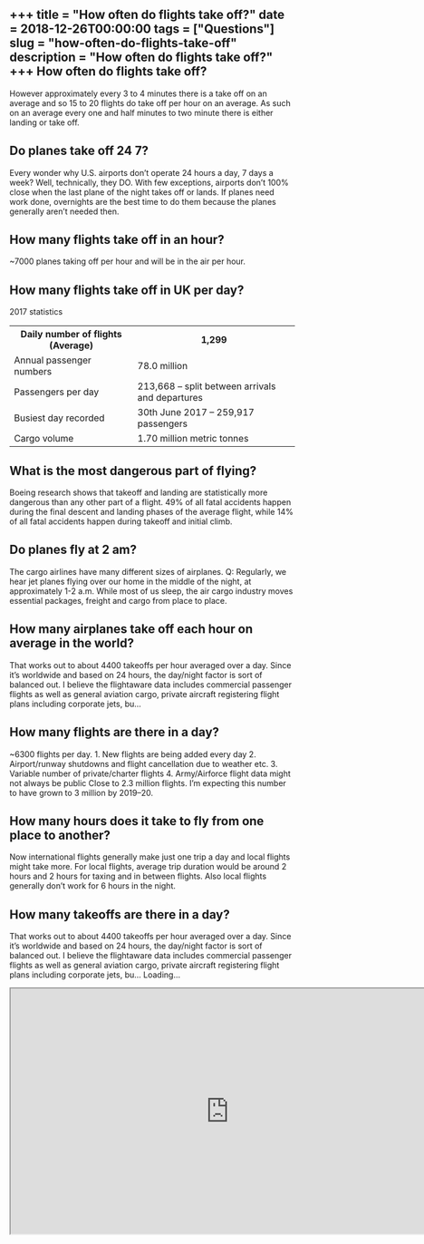 +++
title = "How often do flights take off?"
date = 2018-12-26T00:00:00
tags = ["Questions"]
slug = "how-often-do-flights-take-off"
description = "How often do flights take off?"
+++
How often do flights take off?
------------------------------

However approximately every 3 to 4 minutes there is a take off on an average and so 15 to 20 flights do take off per hour on an average. As such on an average every one and half minutes to two minute there is either landing or take off.

Do planes take off 24 7?
------------------------

Every wonder why U.S. airports don’t operate 24 hours a day, 7 days a week? Well, technically, they DO. With few exceptions, airports don’t 100% close when the last plane of the night takes off or lands. If planes need work done, overnights are the best time to do them because the planes generally aren’t needed then.

How many flights take off in an hour?
-------------------------------------

~7000 planes taking off per hour and will be in the air per hour.

How many flights take off in UK per day?
----------------------------------------

2017 statistics

<table><tr><th>Daily number of flights (Average)</th><th>1,299</th></tr><tr><td>Annual passenger numbers</td><td>78.0 million</td></tr><tr><td>Passengers per day</td><td>213,668 – split between arrivals and departures</td></tr><tr><td>Busiest day recorded</td><td>30th June 2017 – 259,917 passengers</td></tr><tr><td>Cargo volume</td><td>1.70 million metric tonnes</td></tr></table>

What is the most dangerous part of flying?
------------------------------------------

Boeing research shows that takeoff and landing are statistically more dangerous than any other part of a flight. 49% of all fatal accidents happen during the final descent and landing phases of the average flight, while 14% of all fatal accidents happen during takeoff and initial climb.

Do planes fly at 2 am?
----------------------

The cargo airlines have many different sizes of airplanes. Q: Regularly, we hear jet planes flying over our home in the middle of the night, at approximately 1-2 a.m. While most of us sleep, the air cargo industry moves essential packages, freight and cargo from place to place.

How many airplanes take off each hour on average in the world?
--------------------------------------------------------------

That works out to about 4400 takeoffs per hour averaged over a day. Since it’s worldwide and based on 24 hours, the day/night factor is sort of balanced out. I believe the flightaware data includes commercial passenger flights as well as general aviation cargo, private aircraft registering flight plans including corporate jets, bu…

How many flights are there in a day?
------------------------------------

~6300 flights per day. 1. New flights are being added every day 2. Airport/runway shutdowns and flight cancellation due to weather etc. 3. Variable number of private/charter flights 4. Army/Airforce flight data might not always be public Close to 2.3 million flights. I’m expecting this number to have grown to 3 million by 2019–20.

How many hours does it take to fly from one place to another?
-------------------------------------------------------------

Now international flights generally make just one trip a day and local flights might take more. For local flights, average trip duration would be around 2 hours and 2 hours for taxing and in between flights. Also local flights generally don’t work for 6 hours in the night.

How many takeoffs are there in a day?
-------------------------------------

That works out to about 4400 takeoffs per hour averaged over a day. Since it’s worldwide and based on 24 hours, the day/night factor is sort of balanced out. I believe the flightaware data includes commercial passenger flights as well as general aviation cargo, private aircraft registering flight plans including corporate jets, bu… Loading…

<iframe allow="accelerometer; autoplay; clipboard-write; encrypted-media; gyroscope; picture-in-picture" allowfullscreen="" class="__youtube_prefs__  epyt-is-override  no-lazyload" data-no-lazy="1" data-origheight="433" data-origwidth="770" data-skipgform_ajax_framebjll="" height="433" id="_ytid_64187" loading="lazy" src="https://www.youtube.com/embed/3AbA-v_vOhg?enablejsapi=1&autoplay=0&cc_load_policy=0&cc_lang_pref=&iv_load_policy=1&loop=0&modestbranding=0&rel=1&fs=1&playsinline=0&autohide=2&theme=dark&color=red&controls=1&" title="YouTube player" width="770"></iframe>
